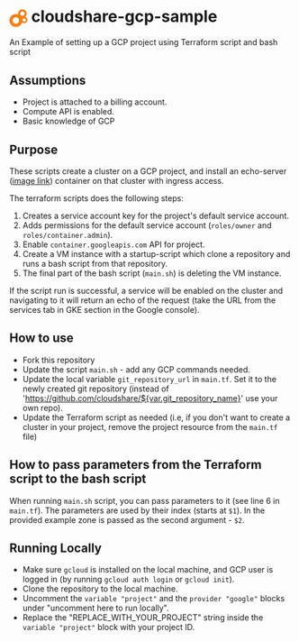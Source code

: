 # <img src="./images/cloudshare-logo.png" alt="drawing" width="32" style="vertical-align: middle;"/> cloudshare-gcp-sample

An Example of setting up a GCP project using Terraform script and bash script

## Assumptions
* Project is attached to a billing account.
* Compute API is enabled.
* Basic knowledge of GCP

## Purpose
These scripts create a cluster on a GCP project, and install an echo-server ([image link](https://console.cloud.google.com/gcr/images/google-containers/GLOBAL/echoserver@sha256:5d99aa1120524c801bc8c1a7077e8f5ec122ba16b6dda1a5d3826057f67b9bcb/details?tab=info)) container on that cluster with ingress access.

The terraform scripts does the following steps:
1. Creates a service account key for the project's default service account.
2. Adds permissions for the default service account (`roles/owner` and `roles/container.admin`).
3. Enable `container.googleapis.com` API for project.
4. Create a VM instance with a startup-script which clone a repository and runs a bash script from that repository.
5. The final part of the bash script (`main.sh`) is deleting the VM instance.

If the script run is successful, a service will be enabled on the cluster and navigating to it will return an echo of the request (take the URL from the services tab in GKE section in the Google console).

## How to use
* Fork this repository
* Update the script `main.sh` - add any GCP commands needed.
* Update the local variable `git_repository_url` in `main.tf`. Set it to the newly created git repository (instead of 'https://github.com/cloudshare/${var.git_repository_name}' use your own repo).
* Update the Terraform script as needed (i.e, if you don't want to create a cluster in your project, remove the project resource from the `main.tf` file)

## How to pass parameters from the Terraform script to the bash script
When running `main.sh` script, you can pass parameters to it (see line 6 in `main.tf`). The parameters are used by their index (starts at `$1`). In the provided example zone is passed as the second argument - `$2`.

## Running Locally
* Make sure `gcloud` is installed on the local machine, and GCP user is logged in (by running `gcloud auth login` or `gcloud init`).
* Clone the repository to the local machine.
* Uncomment the `variable "project"` and the `provider "google"` blocks under "uncomment here to run locally".
* Replace the "REPLACE_WITH_YOUR_PROJECT" string inside the `variable "project"` block with your project ID.
